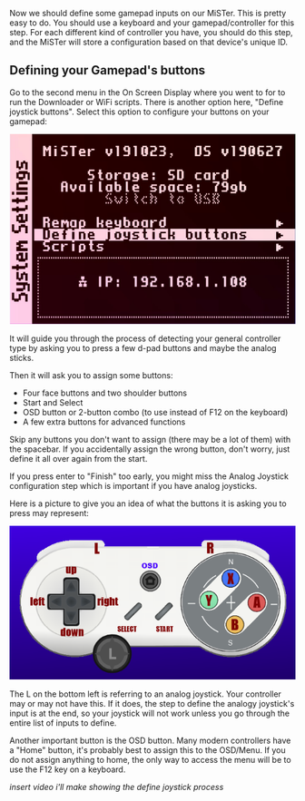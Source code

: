 Now we should define some gamepad inputs on our MiSTer. This is pretty easy to do. You should use a keyboard and your gamepad/controller for this step. For each different kind of controller you have, you should do this step, and the MiSTer will store a configuration based on that device's unique ID.

## Defining your Gamepad's buttons

Go to the second menu in the On Screen Display where you went to for to run the Downloader or WiFi scripts. There is another option here, "Define joystick buttons". Select this option to configure your buttons on your gamepad:

![Define your gamepad!](img/define-joystick.png)

It will guide you through the process of detecting your general controller type by asking you to press a few d-pad buttons and maybe the analog sticks. 

Then it will ask you to assign some buttons:

* Four face buttons and two shoulder buttons
* Start and Select
* OSD button or 2-button combo (to use instead of F12 on the keyboard)
* A few extra buttons for advanced functions

Skip any buttons you don't want to assign (there may be a lot of them) with the spacebar. If you accidentally assign the wrong button, don't worry, just define it all over again from the start.

If you press enter to "Finish" too early, you might miss the Analog Joystick configuration step which is important if you have analog joysticks.

Here is a picture to give you an idea of what the buttons it is asking you to press may represent:

![MiSTer Controller Setup](img/controller-layout.png)

The L on the bottom left is referring to an analog joystick. Your controller may or may not have this. If it does, the step to define the analogy joystick's input is at the end, so your joystick will not work unless you go through the entire list of inputs to define.

Another important button is the OSD button. Many modern controllers have a "Home" button, it's probably best to assign this to the OSD/Menu. If you do not assign anything to home, the only way to access the menu will be to use the F12 key on a keyboard.

*insert video i'll make showing the define joystick process*
